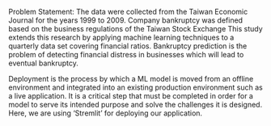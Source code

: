 

Problem Statement: 
The data were collected from the Taiwan Economic Journal for the years 1999 to 2009. Company bankruptcy was defined based on the business regulations of the Taiwan Stock Exchange
This study extends this research by applying machine learning techniques to a quarterly data set covering financial ratios.
Bankruptcy prediction is the problem of detecting financial distress in businesses which will lead to eventual bankruptcy.

Deployment is the process by which a ML model is moved from an offline environment and integrated into an existing production environment such as a live application.
It is a critical step that must be completed in order for a model to serve its intended purpose and solve the challenges it is designed.
Here, we are using ‘Stremlit’ for deploying our application.

